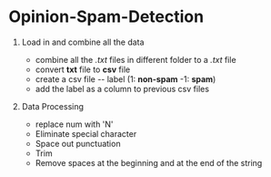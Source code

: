 # Opinion-Spam-Detection

1. Load in and combine all the data
    * combine all the _.txt_ files in different folder to a _.txt_ file
    * convert **txt** file to **csv** file
    * create a csv file -- label (1: **non-spam**  -1: **spam**)
    * add the label as a column to previous csv files
    
2. Data Processing 
    * replace num with 'N'
    * Eliminate special character
    * Space out punctuation
    * Trim
    * Remove spaces at the beginning and at the end of the string
